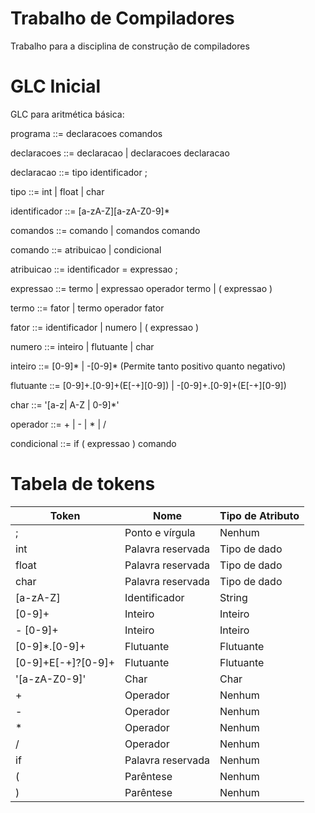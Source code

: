 # Trabalho de Compiladores
Trabalho para a disciplina de construção de compiladores


# GLC Inicial

GLC para aritmética básica: 


programa ::= declaracoes comandos

declaracoes ::= declaracao | declaracoes declaracao

declaracao ::= tipo identificador ;

tipo ::= int | float | char

identificador ::= [a-zA-Z][a-zA-Z0-9]*

comandos ::= comando | comandos comando

comando ::= atribuicao | condicional

atribuicao ::= identificador = expressao ;

expressao ::= termo | expressao operador termo | ( expressao )

termo ::= fator | termo operador fator

fator ::= identificador | numero | ( expressao )

numero ::= inteiro | flutuante | char

inteiro ::= [0-9]* | -[0-9]* (Permite tanto positivo quanto negativo)

flutuante ::= [0-9]+.[0-9]+(E[-+][0-9]) | -[0-9]+.[0-9]+(E[-+][0-9])

char ::= '[a-z| A-Z | 0-9]*'

operador ::= + | - | * | /

condicional ::= if ( expressao ) comando

# Tabela de tokens

| Token         | Nome              | Tipo de Atributo |
|---------------|-------------------|------------------|
| ;             | Ponto e vírgula   | Nenhum           |
| int           | Palavra reservada | Tipo de dado     |
| float         | Palavra reservada | Tipo de dado     |
| char          | Palavra reservada | Tipo de dado     |
| [a-zA-Z]      | Identificador     | String           |
| [0-9]+        | Inteiro           | Inteiro          |
| - [0-9]+      | Inteiro           | Inteiro          |
| [0-9]*\.[0-9]+ | Flutuante         | Flutuante        |
| [0-9]+E[-+]?[0-9]+ | Flutuante      | Flutuante        |
| '[a-zA-Z0-9]' | Char              | Char             |
| +             | Operador          | Nenhum           |
| -             | Operador          | Nenhum           |
| *             | Operador          | Nenhum           |
| /             | Operador          | Nenhum           |
| if            | Palavra reservada | Nenhum           |
| (             | Parêntese         | Nenhum           |
| )             | Parêntese         | Nenhum           |
